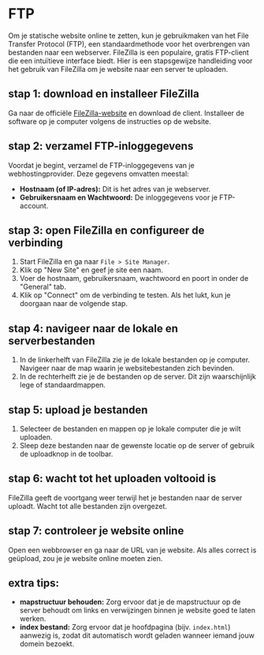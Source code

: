 # FTP

Om je statische website online te zetten, kun je gebruikmaken van het File Transfer Protocol (FTP), een standaardmethode voor het overbrengen van bestanden naar een webserver. FileZilla is een populaire, gratis FTP-client die een intuïtieve interface biedt. Hier is een stapsgewijze handleiding voor het gebruik van FileZilla om je website naar een server te uploaden.

## stap 1: download en installeer FileZilla

Ga naar de officiële [FileZilla-website](https://filezilla-project.org/) en download de client. Installeer de software op je computer volgens de instructies op de website.

## stap 2: verzamel FTP-inloggegevens

Voordat je begint, verzamel de FTP-inloggegevens van je webhostingprovider. Deze gegevens omvatten meestal:

* **Hostnaam (of IP-adres):** Dit is het adres van je webserver.
* **Gebruikersnaam en Wachtwoord:** De inloggegevens voor je FTP-account.

## stap 3: open FileZilla en configureer de verbinding

1. Start FileZilla en ga naar `File > Site Manager`.
2. Klik op "New Site" en geef je site een naam.
3. Voer de hostnaam, gebruikersnaam, wachtwoord en poort in onder de "General" tab.
4. Klik op "Connect" om de verbinding te testen. Als het lukt, kun je doorgaan naar de volgende stap.

## stap 4: navigeer naar de lokale en serverbestanden

1. In de linkerhelft van FileZilla zie je de lokale bestanden op je computer. Navigeer naar de map waarin je websitebestanden zich bevinden.
2. In de rechterhelft zie je de bestanden op de server. Dit zijn waarschijnlijk lege of standaardmappen.

## stap 5: upload je bestanden

1. Selecteer de bestanden en mappen op je lokale computer die je wilt uploaden.
2. Sleep deze bestanden naar de gewenste locatie op de server of gebruik de uploadknop in de toolbar.

## stap 6: wacht tot het uploaden voltooid is

FileZilla geeft de voortgang weer terwijl het je bestanden naar de server uploadt. Wacht tot alle bestanden zijn overgezet.

## stap 7: controleer je website online

Open een webbrowser en ga naar de URL van je website. Als alles correct is geüpload, zou je je website online moeten zien.

## extra tips:

* **mapstructuur behouden:** Zorg ervoor dat je de mapstructuur op de server behoudt om links en verwijzingen binnen je website goed te laten werken.
* **index bestand:** Zorg ervoor dat je hoofdpagina (bijv. `index.html`) aanwezig is, zodat dit automatisch wordt geladen wanneer iemand jouw domein bezoekt.
